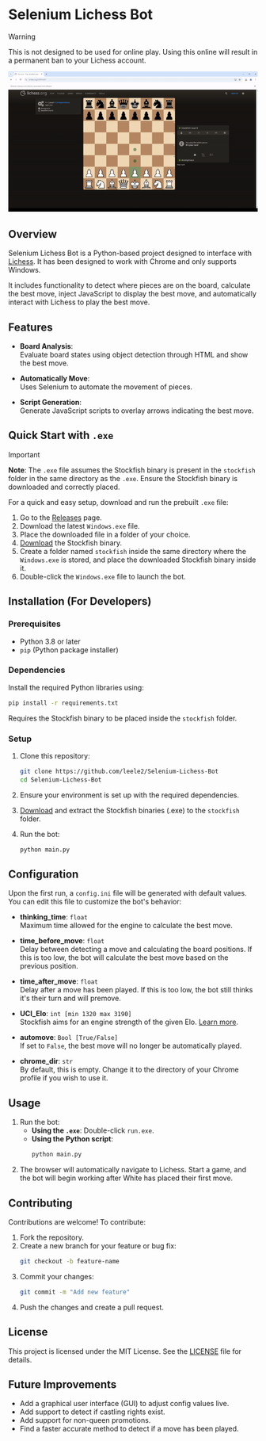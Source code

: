# Selenium Lichess Bot

> [!WARNING]  
> This is not designed to be used for online play. Using this online will result in a permanent ban to your Lichess account.

![Demo](.public/demo.gif)

## Overview
Selenium Lichess Bot is a Python-based project designed to interface with [Lichess](https://lichess.org/). It has been designed to work with Chrome and only supports Windows.

It includes functionality to detect where pieces are on the board, calculate the best move, inject JavaScript to display the best move, and automatically interact with Lichess to play the best move.

## Features
- **Board Analysis**:  
  Evaluate board states using object detection through HTML and show the best move.
  
- **Automatically Move**:  
  Uses Selenium to automate the movement of pieces.

- **Script Generation**:  
  Generate JavaScript scripts to overlay arrows indicating the best move.

## Quick Start with `.exe`
> [!IMPORTANT] 
> **Note**: The `.exe` file assumes the Stockfish binary is present in the `stockfish` folder in the same directory as the `.exe`. Ensure the Stockfish binary is downloaded and correctly placed.

For a quick and easy setup, download and run the prebuilt `.exe` file:

1. Go to the [Releases](https://github.com/leele2/Selenium-Lichess-Bot/releases) page.
2. Download the latest `Windows.exe` file.
3. Place the downloaded file in a folder of your choice.
4. [Download](https://github.com/official-stockfish/Stockfish/releases/latest) the Stockfish binary.
5. Create a folder named `stockfish` inside the same directory where the `Windows.exe` is stored, and place the downloaded Stockfish binary inside it.
6. Double-click the `Windows.exe` file to launch the bot.

## Installation (For Developers)
### Prerequisites
- Python 3.8 or later
- `pip` (Python package installer)

### Dependencies
Install the required Python libraries using:
```bash
pip install -r requirements.txt
```
Requires the Stockfish binary to be placed inside the `stockfish` folder.

### Setup
1. Clone this repository:
   ```bash
   git clone https://github.com/leele2/Selenium-Lichess-Bot
   cd Selenium-Lichess-Bot
   ```
2. Ensure your environment is set up with the required dependencies.

3. [Download](https://github.com/official-stockfish/Stockfish/releases/latest) and extract the Stockfish binaries (.exe) to the `stockfish` folder.

4. Run the bot:
   ```bash
   python main.py
   ```

## Configuration
Upon the first run, a `config.ini` file will be generated with default values. You can edit this file to customize the bot's behavior:

- **thinking_time**: `float`  
  Maximum time allowed for the engine to calculate the best move.

- **time_before_move**: `float`  
  Delay between detecting a move and calculating the board positions. If this is too low, the bot will calculate the best move based on the previous position.

- **time_after_move**: `float`  
  Delay after a move has been played. If this is too low, the bot still thinks it's their turn and will premove.

- **UCI_Elo**: `int [min 1320 max 3190]`  
  Stockfish aims for an engine strength of the given Elo. [Learn more](https://official-stockfish.github.io/docs/stockfish-wiki/UCI-&-Commands.html).

- **automove**: `Bool [True/False]`  
  If set to `False`, the best move will no longer be automatically played.

- **chrome_dir**: `str`  
  By default, this is empty. Change it to the directory of your Chrome profile if you wish to use it.

## Usage
1. Run the bot:  
   - **Using the `.exe`**: Double-click `run.exe`.  
   - **Using the Python script**:  
     ```bash
     python main.py
     ```
2. The browser will automatically navigate to Lichess. Start a game, and the bot will begin working after White has placed their first move.

## Contributing
Contributions are welcome! To contribute:

1. Fork the repository.
2. Create a new branch for your feature or bug fix:
   ```bash
   git checkout -b feature-name
   ```
3. Commit your changes:
   ```bash
   git commit -m "Add new feature"
   ```
4. Push the changes and create a pull request.

## License
This project is licensed under the MIT License. See the [LICENSE](LICENSE) file for details.

## Future Improvements
- Add a graphical user interface (GUI) to adjust config values live.
- Add support to detect if castling rights exist.
- Add support for non-queen promotions.
- Find a faster accurate method to detect if a move has been played.
